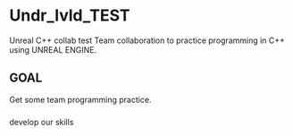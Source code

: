 # Undr_lvld_TEST
Unreal C++ collab test
Team collaboration to practice programming in C++ using UNREAL ENGINE.

## GOAL
Get some team programming practice.

###
develop our skills


